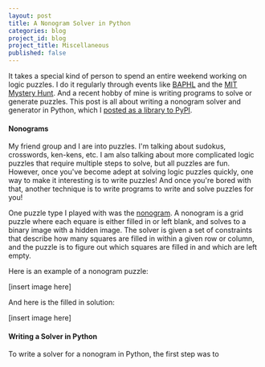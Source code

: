 ```yaml
---
layout: post
title: A Nonogram Solver in Python
categories: blog
project_id: blog
project_title: Miscellaneous
published: false
---
```


It takes a special kind of person to spend an entire weekend working on logic puzzles. I do it regularly through events like [BAPHL](http://www.baphl.org/) and the [MIT Mystery Hunt](http://www.mit.edu/~puzzle/). And a recent hobby of mine is writing programs to solve or generate puzzles. This post is all about writing a nonogram solver and generator in Python, which I [posted as a library to PyPI](https://pypi.python.org/pypi/nonogram-solver).

<!-- more -->

#### Nonograms

My friend group and I are into puzzles. I'm talking about sudokus, crosswords, ken-kens, etc. I am also talking about more complicated logic puzzles that require multiple steps to solve, but all puzzles are fun. However, once you've become adept at solving logic puzzles quickly, one way to make it interesting is to write puzzles! And once you're bored with that, another technique is to write programs to write and solve puzzles for you!

One puzzle type I played with was the [nonogram](https://en.wikipedia.org/wiki/Nonogram). A nonogram is a grid puzzle where each equare is either filled in or left blank, and solves to a binary image with a hidden image. The solver is given a set of constraints that describe how many squares are filled in within a given row or column, and the puzzle is to figure out which squares are filled in and which are left empty.

Here is an example of a nonogram puzzle:

[insert image here]

And here is the filled in solution:

[insert image here]

#### Writing a Solver in Python

To write a solver for a nonogram in Python, the first step was to
